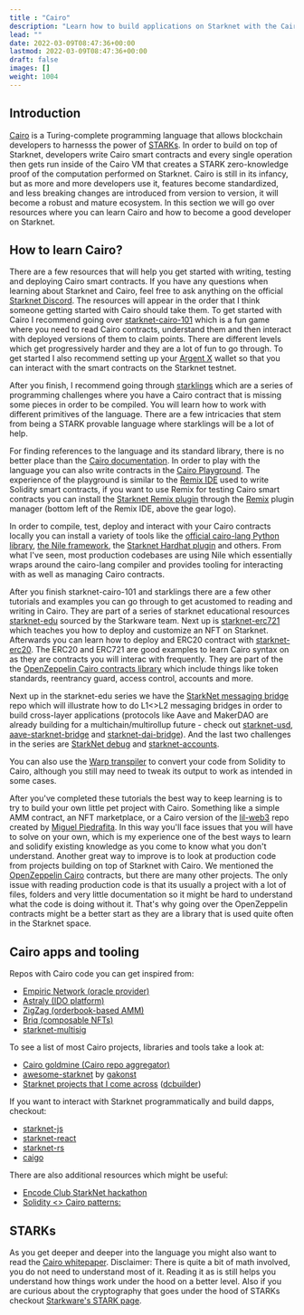 ```yaml
---
title : "Cairo"
description: "Learn how to build applications on Starknet with the Cairo smart contract programming language."
lead: ""
date: 2022-03-09T08:47:36+00:00
lastmod: 2022-03-09T08:47:36+00:00
draft: false
images: []
weight: 1004
---
```


## Introduction

[Cairo](https://www.cairo-lang.org/) is a Turing-complete programming language that allows blockchain developers to harnesss the power of [STARKs](https://starkware.co/stark/). In order to build on top of Starknet, developers write Cairo smart contracts and every single operation then gets run inside of the Cairo VM that creates a STARK zero-knowledge proof of the computation performed on Starknet. Cairo is still in its infancy, but as more and more developers use it, features become standardized, and less breaking changes are introduced from version to version, it will become a robust and mature ecosystem. In this section we will go over resources where you can learn Cairo and how to become a good developer on Starknet.

## How to learn Cairo?

There are a few resources that will help you get started with writing, testing and deploying Cairo smart contracts. If you have any questions when learning about Starknet and Cairo, feel free to ask anything on the official [Starknet Discord](https://discord.gg/7vbHfZKJ4m). The resources will appear in the order that I think someone getting started with Cairo should take them. To get started with Cairo I recommend going over [starknet-cairo-101](https://github.com/l-henri/starknet-cairo-101) which is a fun game where you need to read Cairo contracts, understand them and then interact with deployed versions of them to claim points. There are different levels which get progressively harder and they are a lot of fun to go through. To get started I also recommend setting up your [Argent X](https://www.argent.xyz/argent-x/) wallet so that you can interact with the smart contracts on the Starknet testnet.

After you finish, I recommend going through [starklings](https://github.com/onlydustxyz/starklings) which are a series of programming challenges where you have a Cairo contract that is missing some pieces in order to be compiled. You will learn how to work with different primitives of the language. There are a few intricacies that stem from being a STARK provable language where starklings will be a lot of help.

For finding references to the language and its standard library, there is no better place than the [Cairo documentation](https://www.cairo-lang.org/docs/). In order to play with the language you can also write contracts in the [Cairo Playground](https://www.cairo-lang.org/playground/). The experience of the playground is similar to the [Remix IDE](https://remix.ethereum.org/) used to write Solidity smart contracts, if you want to use Remix for testing Cairo smart contracts you can install the [Starknet Remix plugin](https://github.com/groksmith/starkware-remix-plugin) through the [Remix](https://remix.ethereum.org/) plugin manager (bottom left of the Remix IDE, above the gear logo).

In order to compile, test, deploy and interact with your Cairo contracts locally you can install a variety of tools like the [official cairo-lang Python library](https://starknet.io/docs/quickstart.html#quickstart), [the Nile framework](https://github.com/OpenZeppelin/nile/), the [Starknet Hardhat plugin](https://github.com/Shard-Labs/starknet-hardhat-plugin) and others. From what I've seen, most production codebases are using Nile which essentially wraps around the cairo-lang compiler and provides tooling for interacting with as well as managing Cairo contracts.

After you finish starknet-cairo-101 and starklings there are a few other tutorials and examples you can go through to get acustomed to reading and writing in Cairo. They are part of a series of starknet educational resources [starknet-edu](https://github.com/starknet-edu) sourced by the Starkware team. Next up is [starknet-erc721](https://github.com/starknet-edu/starknet-erc721) which teaches you how to deploy and customize an NFT on Starknet. Afterwards you can learn how to deploy and ERC20 contract with [starknet-erc20](https://github.com/starknet-edu/starknet-erc20). The ERC20 and ERC721 are good examples to learn Cairo syntax on as they are contracts you will interac with frequently. They are part of the the [OpenZeppelin Cairo contracts library](https://github.com/OpenZeppelin/cairo-contracts) which include things like token standards, reentrancy guard, access control, accounts and more.

Next up in the starknet-edu series we have the [StarkNet messaging bridge](https://github.com/starknet-edu/starknet-messaging-bridge) repo which will illustrate how to do L1<>L2 messaging bridges in order to build cross-layer applications (protocols like Aave and MakerDAO are already building for a multichain/multirollup future - check out [starknet-usd](https://github.com/orkunkilic/starknet-usd), [aave-starknet-bridge](https://github.com/aave-starknet-project/aave-starknet-bridge) and [starknet-dai-bridge](https://github.com/makerdao/starknet-dai-bridge)). And the last two challenges in the series are [StarkNet debug](https://github.com/starknet-edu/starknet-debug) and [starknet-accounts](https://github.com/starknet-edu/starknet-accounts).

You can also use the [Warp transpiler](https://github.com/NethermindEth/warp) to convert your code from Solidity to Cairo, although you still may need to tweak its output to work as intended in some cases.

After you've completed these tutorials the best way to keep learning is to try to build your own little pet project with Cairo. Something like a simple AMM contract, an NFT marketplace, or a Cairo version of the [lil-web3](https://github.com/m1guelpf/lil-web3/) repo created by [Miguel Piedrafita](https://twitter.com/m1guelpf). In this way you'll face issues that you will have to solve on your own, which is my experience one of the best ways to learn and solidify existing knowledge as you come to know what you don't understand. Another great way to improve is to look at production code from projects building on top of Starknet with Cairo. We mentioned the [OpenZeppelin Cairo](https://github.com/OpenZeppelin/cairo-contracts/) contracts, but there are many other projects. The only issue with reading production code is that its usually a project with a lot of files, folders and very little documentation so it might be hard to understand what the code is doing without it. That's why going over the OpenZeppelin contracts might be a better start as they are a library that is used quite often in the Starknet space.

## Cairo apps and tooling

Repos with Cairo code you can get inspired from:

- [Empiric Network (oracle provider)](https://github.com/42labs/Empiric/tree/master/contracts)
- [Astraly (IDO platform)](https://github.com/Astraly-Labs/astraly-contracts)
- [ZigZag (orderbook-based AMM)](https://github.com/ZigZagExchange/starknet-contracts)
- [Briq (composable NFTs)](https://github.com/briqNFT/briq-protocol)
- [starknet-multisig](https://github.com/eqlabs/starknet-multisig)

To see a list of most Cairo projects, libraries and tools take a look at:

- [Cairo goldmine (Cairo repo aggregator)](https://github.com/beautyisourbusiness/cairo-goldmine)
- [awesome-starknet](https://github.com/gakonst/awesome-starknet) by [gakonst](https://twitter.com/gakonst)
- [Starknet projects that I come across](https://github.com/stars/dcbuild3r/lists/starknet) ([dcbuilder](https://twitter.com/DCbuild3r))

If you want to interact with Starknet programmatically and build dapps, checkout:

- [starknet-js](https://github.com/0xs34n/starknet.js)
- [starknet-react](https://github.com/apibara/starknet-react)
- [starknet-rs](https://github.com/xJonathanLEI/starknet-rs)
- [caigo](https://github.com/dontpanicdao/caigo)

There are also additional resources which might be useful:

- [Encode Club StarkNet hackathon](https://twitter.com/anth0nybeaumont/status/1514429362807971853)
- [Solidity <> Cairo patterns:](https://github.com/behzatce/Solidity-vs-Cairo)

## STARKs

As you get deeper and deeper into the language you might also want to read the [Cairo whitepaper](https://www.cairo-lang.org/cairo-whitepaper/). Disclaimer: There is quite a bit of math involved, you do not need to understand most of it. Reading it as is still helps you understand how things work under the hood on a better level. Also if you are curious about the cryptography that goes under the hood of STARKs checkout [Starkware's STARK page](https://starkware.co/stark/).
